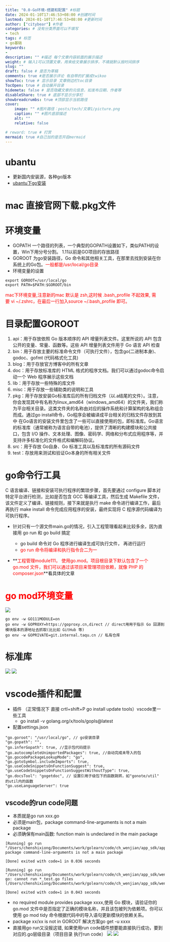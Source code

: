 ```yaml
---
title: "0.0-Go环境-搭建和配置" #标题
date: 2024-01-10T17:46:53+08:00 #创建时间
lastmod: 2024-01-10T17:46:53+08:00 #更新时间
author: ["citybear"] #作者
categories: # 没有分类界面可以不填写
- tech
tags: # 标签
- go基础
keywords: 
- 
description: "" #描述 每个文章内容前面的展示描述
weight: # 输入1可以顶置文章，用来给文章展示排序，不填就默认按时间排序
slug: ""
draft: false # 是否为草稿
comments: true #是否展示评论 有自带的扩展成twikoo
showToc: true # 显示目录 文章侧边栏toc目录
TocOpen: true # 自动展开目录
hidemeta: false # 是否隐藏文章的元信息，如发布日期、作者等
disableShare: true # 底部不显示分享栏
showbreadcrumbs: true #顶部显示当前路径
cover:
    image: "" #图片路径：posts/tech/文章1/picture.png
    caption: "" #图片底部描述
    alt: ""
    relative: false

# reward: true # 打赏
mermaid: true #自己加的是否开启mermaid
---
```


# ubantu
- 更新国内安装源，各种go版本
- [ubantu下go安装](https://note.youdao.com/s/5ZtB3SPy)

# mac 直接官网下载.pkg文件

# 环境变量
- GOPATH 一个路径的列表，一个典型的GOPATH设置如下，类似PATH的设置，Win下用分号分割。 1.11以前是GO项目的存放路径
- GOROOT 为go安装路径，Go 命令和其他相关工具，在那里去找到安装在你系统上的Go包。<font color="red">一般都是/usr/local/go目录</font>
- 环境变量的设置
```
export GOROOT=/usr/local/go
export PATH=$PATH:$GOROOT/bin
```
<font color="red">mac下环境变量,注意新的mac 默认是 zsh,这时候 .bash_profile 不起效果, 需要 vi ~/.zshrc，在最后一行加入source ~/.bash_profile 即可。</font>

# 目录配置GOROOT

1. api：用于存放依照 Go 版本顺序的 API 增量列表文件。这里所说的 API 包含公开的变量、常量、函数等。这些 API 增量列表文件用于 Go 语言 API 检查
2. bin：用于存放主要的标准命令文件（可执行文件），包含go(二进制本身)、godoc、gofmt (代码格式化工具)
3. blog：用于存放官方博客中的所有文章
4. doc：用于存放标准库的 HTML 格式的程序文档。我们可以通过godoc命令启动一个 Web 程序展示这些文档
5. lib：用于存放一些特殊的库文件
6. misc：用于存放一些辅助类的说明和工具
7. pkg：用于存放安装Go标准库后的所有归档文件（以.a结尾的文件）。注意，你会发现其中有名称为linux_amd64（windows_amd64）的文件夹，我们称为平台相关目录。这类文件夹的名称由对应的操作系统和计算架构的名称组合而成。通过go install命令，Go程序会被编译成平台相关的归档文件存放到其中
      在Go语言的安装文件里包含了一些可以直接使用的包，即标准库。Go语言的标准库（通常被称为语言自带的电池），提供了清晰的构建模块和公共接口，包含 I/O 操作、文本处理、图像、密码学、网络和分布式应用程序等，并支持许多标准化的文件格式和编解码协议。
8. src：用于存放 Go自身、Go 标准工具以及标准库的所有源码文件
9. test：存放用来测试和验证Go本身的所有相关文件

# go命令行工具

C 语言编译、链接和安装可执行程序的繁琐步骤，首先要通过 configure 脚本对特定平台进行检测，比如是否包含 GCC 等编译工具，然后生成 Makefile 文件，该文件定义了编译、链接规则，接下来就是执行 make 命令进行编译工作，最后再执行 make install 命令完成应用程序的安装，最终实现将 C 程序源代码编译为可执行程序。

- 针对只有一个源文件main.go的情况，引入工程管理看起来比较多余，因为直接用 go run 和 go build 搞定
  - go build 命令对 Go 程序进行编译生成可执行文件， 再进行运行
  - <font color="red">go run 命令将编译和执行指令合二为一</font>
  
- **<font color="red">工程管理module111， 使用go.mod。项目根目录下默认包含了一个 go.mod 文件，我们可以通过该项目来管理项目依赖，就像 PHP 的 composer.json</font>**看具体的文章

# <font color="red">go mod环境变量</font>
![](image.png)
```
go env -w GO111MODULE=on
go env -w GOPROXY=https://goproxy.cn,direct // direct⽤用于指示 Go 回源到模块版本的源地址去抓取(⽐比如 GitHub 等)
go env -w GOPRIVATE=git.internal.taqu.cn // 私有仓库
```

# 标准库
![](image1.png)
![](image2.png)

# vscode插件和配置
- 插件 （正常情况下 直接 crtl+shift+P  go install update tools）vscode里一些工具
  - go install -v golang.org/x/tools/gopls@latest
- 配置settings.json
```
"go.goroot": "/usr/local/go", // go安装目录
"go.gopath": "",
"go.inferGopath": true, //显示包代码提示
"go.autocompleteUnimportedPackages": true, //自动完成未导入的包
"go.gocodePackageLookupMode": "go",
"go.gotoSymbol.includeImports": true,
"go.useCodeSnippetsOnFunctionSuggest": true,
"go.useCodeSnippetsOnFunctionSuggestWithoutType": true,
"go.docsTool": "gogetdoc", // 设置引用子级包下的函数跳转，如"gonote/util" 的util内的函数
"go.useLanguageServer": true
```

## vscode的run code问题
  - 本质就是go run xxx.go
  - 必须是main包，package command-line-arguments is not a main package
  - 必须确保有main函数: function main is undeclared in the main package
```
[Running] go run "/Users/chenshixiong/Documents/work/golearn/code/ch_wenjian/app_sdk/applog/applog.go"
package command-line-arguments is not a main package

[Done] exited with code=1 in 0.036 seconds

[Running] go run "/Users/chenshixiong/Documents/work/golearn/code/ch_wenjian/app_sdk/wenjian_test.go"
go: cannot run *_test.go files (/Users/chenshixiong/Documents/work/golearn/code/ch_wenjian/app_sdk/wenjian_test.go)

[Done] exited with code=1 in 0.043 seconds
```
  -   no required module provides package xxxx,使用 Go 模块，请验证你的 go.mod 文件中是否指定了正确的模块名称，并且该包被列为依赖项。你可以使用 go mod tidy 命令根据代码中的导入语句更新模块的依赖关系。
  -   package xx/xx is not in GOROOT  解决方案go get -u xxxx
  -   直接用go run又没报这错, 如果使用run code插件想要能直接执行成功，要到对应的.go层级目录（项目目录 执行run code）
  ![](image3.png)
  ![](image4.png)